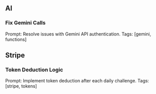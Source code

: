 ## AI
### Fix Gemini Calls
Prompt: Resolve issues with Gemini API authentication.
Tags: [gemini, functions]

## Stripe
### Token Deduction Logic
Prompt: Implement token deduction after each daily challenge.
Tags: [stripe, tokens]

